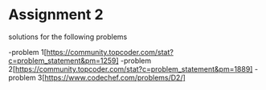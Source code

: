 # Assignment 2

solutions for the following problems

-problem 1[https://community.topcoder.com/stat?c=problem_statement&pm=1259]
-problem 2[https://community.topcoder.com/stat?c=problem_statement&pm=1889]
-problem 3[https://www.codechef.com/problems/D2/]
